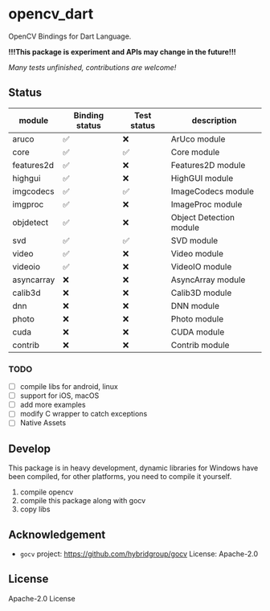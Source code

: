 # opencv_dart

OpenCV Bindings for Dart Language.

**!!!This package is experiment and APIs may change in the future!!!**

*Many tests unfinished, contributions are welcome!*

## Status

| module     | Binding status     | Test status        | description             |
| ---------- | ------------------ | ------------------ | ----------------------- |
| aruco      | :white_check_mark: | :x:                | ArUco module            |
| core       | :white_check_mark: | :white_check_mark: | Core module             |
| features2d | :white_check_mark: | :x:                | Features2D module       |
| highgui    | :white_check_mark: | :x:                | HighGUI module          |
| imgcodecs  | :white_check_mark: | :white_check_mark: | ImageCodecs module      |
| imgproc    | :white_check_mark: | :x:                | ImageProc module        |
| objdetect  | :white_check_mark: | :x:                | Object Detection module |
| svd        | :white_check_mark: | :white_check_mark: | SVD module              |
| video      | :white_check_mark: | :x:                | Video module            |
| videoio    | :white_check_mark: | :x:                | VideoIO module          |
| asyncarray | :x:                | :x:                | AsyncArray module       |
| calib3d    | :x:                | :x:                | Calib3D module          |
| dnn        | :x:                | :x:                | DNN module              |
| photo      | :x:                | :x:                | Photo module            |
| cuda       | :x:                | :x:                | CUDA module             |
| contrib    | :x:                | :x:                | Contrib module          |

### TODO

- [ ] compile libs for android, linux
- [ ] support for iOS, macOS
- [ ] add more examples
- [ ] modify C wrapper to catch exceptions
- [ ] Native Assets

## Develop

This package is in heavy development, dynamic libraries for Windows have been compiled, for other platforms, you need to compile it yourself.

1. compile opencv
2. compile this package along with gocv
3. copy libs

## Acknowledgement

- `gocv` project: <https://github.com/hybridgroup/gocv> License: Apache-2.0

## License

Apache-2.0 License
